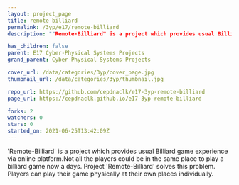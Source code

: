 ```yaml
---
layout: project_page
title: remote billiard
permalink: /3yp/e17/remote-billiard
description: ""Remote-Billiard" is a project which provides usual Billiard game experience via online platform.Not all the players could be in the same place to play a billiard game now a days. Project "Remote-Billiard" solves this problem. Players can play their game physically at their own places individually."

has_children: false
parent: E17 Cyber-Physical Systems Projects
grand_parent: Cyber-Physical Systems Projects

cover_url: /data/categories/3yp/cover_page.jpg
thumbnail_url: /data/categories/3yp/thumbnail.jpg

repo_url: https://github.com/cepdnaclk/e17-3yp-remote-billiard
page_url: https://cepdnaclk.github.io/e17-3yp-remote-billiard

forks: 2
watchers: 0
stars: 0
started_on: 2021-06-25T13:42:09Z
---
```

'Remote-Billiard' is a project which provides usual Billiard game experience via online platform.Not all the players could be in the same place to play a billiard game now a days. Project 'Remote-Billiard' solves this problem. Players can play their game physically at their own places individually.

